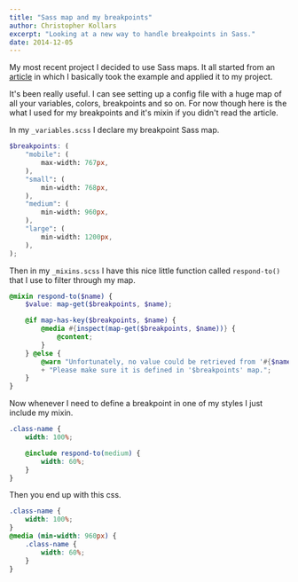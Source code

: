 ```yaml
---
title: "Sass map and my breakpoints"
author: Christopher Kollars
excerpt: "Looking at a new way to handle breakpoints in Sass."
date: 2014-12-05
---
```


My most recent project I decided to use Sass maps. It all started from an [article](http://www.sitepoint.com/managing-responsive-breakpoints-sass/) in which I basically took the example and applied it to my project.

It's been really useful. I can see setting up a config file with a huge map of all your variables, colors, breakpoints and so on. For now though here is the what I used for my breakpoints and it's mixin if you didn't read the article.

In my `_variables.scss` I declare my breakpoint Sass map.

```scss
$breakpoints: (
    "mobile": (
        max-width: 767px,
    ),
    "small": (
        min-width: 768px,
    ),
    "medium": (
        min-width: 960px,
    ),
    "large": (
        min-width: 1200px,
    ),
);
```

Then in my `_mixins.scss` I have this nice little function called `respond-to()` that I use to filter through my map.

```scss
@mixin respond-to($name) {
    $value: map-get($breakpoints, $name);

    @if map-has-key($breakpoints, $name) {
        @media #{inspect(map-get($breakpoints, $name))} {
            @content;
        }
    } @else {
        @warn "Unfortunately, no value could be retrieved from '#{$name}'. "
        + "Please make sure it is defined in '$breakpoints' map.";
    }
}
```

Now whenever I need to define a breakpoint in one of my styles I just include my mixin.

```scss
.class-name {
    width: 100%;

    @include respond-to(medium) {
        width: 60%;
    }
}
```

Then you end up with this css.

```css
.class-name {
    width: 100%;
}
@media (min-width: 960px) {
    .class-name {
        width: 60%;
    }
}
```

